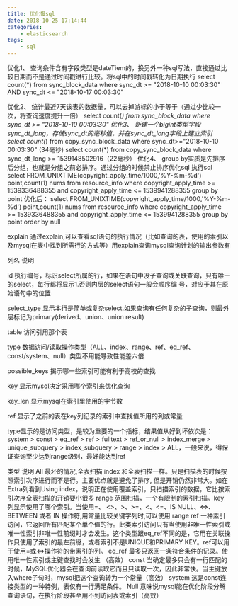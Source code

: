 ```yaml
---
title: 优化慢sql
date: 2018-10-25 17:14:44
categories:
	- elasticsearch
tags:
	- sql
---
```


优化1、
查询条件含有字段类型是dateTiem的，换另外一种sql写法，直接通过比较日期而不是通过时间戳进行比较。将sql中的时间戳转化为日期执行
select count(*) from sync_block_data where sync_dt >= "2018-10-10 00:03:30" AND sync_dt <= "2018-10-17 00:03:30"

<!-- more -->

优化2、
统计最近7天该表的数据量，可以去掉游标的小于等于（通过少比较一次，将查询速度提升一倍）
select count(*) from sync_block_data where sync_dt >= "2018-10-10 00:03:30" 
优化3、
新建一个bigint类型字段sync_dt_long，存储sync_dt的毫秒值，并在sync_dt_long字段上建立索引
select count(*) from copy_sync_block_data where sync_dt>="2018-10-10 00:03:30" (34毫秒)
select count(*) from copy_sync_block_data where sync_dt_long >= 1539148502916（22毫秒）
优化4、
group by实质是先排序后分组，也就是分组之前必排序。通过分组的时候禁止排序优化sql 执行sql
select FROM_UNIXTIME(copyright_apply_time/1000,'%Y-%m-%d') point,count(1) nums
from resource_info where copyright_apply_time >= 1539336488355 and copyright_apply_time <= 1539941288355 group by point
优化后：
select FROM_UNIXTIME(copyright_apply_time/1000,'%Y-%m-%d') point,count(1) nums
from resource_info where copyright_apply_time >= 1539336488355 and copyright_apply_time <= 1539941288355 group by point order by null

explain 
通过explain,可以查看sql语句的执行情况（比如查询的表，使用的索引以及mysql在表中找到所需行的方式等）用explain查询mysql查询计划的输出参数有

列名                     说明

id                         执行编号，标识select所属的行，如果在语句中没子查询或关联查询，只有唯一的select，每行都将显示1.否则内层的select语句一般会顺序编
                           号，对应于其在原始语句中的位置

select_type         显示本行是简单或复杂select.如果查询有任何复杂的子查询，则最外层标记为primary(derived、union、union result)

table		  访问引用那个表

type                    数据访问/读取操作类型（ALL、index、range、ref、eq_ref、const/system、null）类型不用能导致性能差六倍

possible_keys    揭示哪一些索引可能有利于高校的查找

key                    显示mysql决定采用哪个索引来优化查询

key_len              显示mysql在索引里使用的字节数

ref                     显示了之前的表在key列记录的索引中查找值所用的列或常量


type显示的是访问类型，是较为重要的一个指标，结果值从好到坏依次是：system > const > eq_ref > ref > fulltext > ref_or_null > index_merge > unique_subquery > index_subquery > range > index > ALL，一般来说，得保证查询至少达到range级别，最好能达到ref

类型 说明
All 最坏的情况,全表扫描
index 和全表扫描一样。只是扫描表的时候按照索引次序进行而不是行。主要优点就是避免了排序, 但是开销仍然非常大。如在Extra列看到Using index，说明正在使用覆盖索引，只扫描索引的数据，它比按索引次序全表扫描的开销要小很多
range 范围扫描，一个有限制的索引扫描。key 列显示使用了哪个索引。当使用=、 <>、>、>=、<、<=、IS NULL、<=>、BETWEEN 或者 IN 操作符,用常量比较关键字列时,可以使用 range
ref 一种索引访问，它返回所有匹配某个单个值的行。此类索引访问只有当使用非唯一性索引或唯一性索引非唯一性前缀时才会发生。这个类型跟eq_ref不同的是，它用在关联操作只使用了索引的最左前缀，或者索引不是UNIQUE和PRIMARY KEY。ref可以用于使用=或<=>操作符的带索引的列。
eq_ref 最多只返回一条符合条件的记录。使用唯一性索引或主键查找时会发生 （高效）
const 当确定最多只会有一行匹配的时候，MySQL优化器会在查询前读取它而且只读取一次，因此非常快。当主键放入where子句时，mysql把这个查询转为一个常量（高效）
system 这是const连接类型的一种特例，表仅有一行满足条件。
Null 意味说mysql能在优化阶段分解查询语句，在执行阶段甚至用不到访问表或索引（高效）
